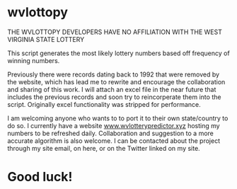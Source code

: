 # wvlottopy

THE WVLOTTOPY DEVELOPERS HAVE NO AFFILIATION WITH THE WEST VIRGINIA STATE LOTTERY

This script generates the most likely lottery numbers based off frequency of winning numbers.

Previously there were records dating back to 1992 that were removed by the website, which has lead me to rewrite and encourage the collaboration and sharing of this work. I will attach an excel file in the near future that includes the previous records and soon try to reincorperate them into the script. Originally excel functionality was stripped for performance.

I am welcoming anyone who wants to to port it to their own state/country to do so. I currently have a website www.wvlotterypredictor.xyz hosting my numbers to be refreshed daily. Collaboration and suggestion to a more accurate algorithm is also welcome. I can be contacted about the project through my site email, on here, or on the Twitter linked on my site.

# Good luck!
